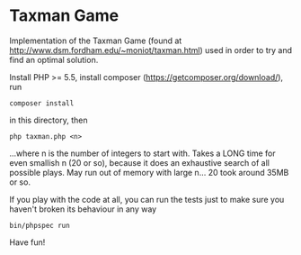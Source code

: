 Taxman Game
===========

Implementation of the Taxman Game (found at <http://www.dsm.fordham.edu/~moniot/taxman.html>) used in order to try and
find an optimal solution.

Install PHP >= 5.5, install composer (<https://getcomposer.org/download/>), run

    composer install

in this directory, then

    php taxman.php <n>

...where n is the number of integers to start with. Takes a LONG time for even smallish n (20 or so), because it does an
exhaustive search of all possible plays. May run out of memory with large n... 20 took around 35MB or so.

If you play with the code at all, you can run the tests just to make sure you haven't broken its behaviour in any way

    bin/phpspec run

Have fun!
